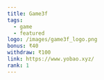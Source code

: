 ```yaml
---
title: Game3f
tags:
  - game
  - featured
logo: /images/game3f_logo.png
bonus: ₹40
withdraw: ₹100
link: https://www.yobao.xyz/
rank: 1
---
```

